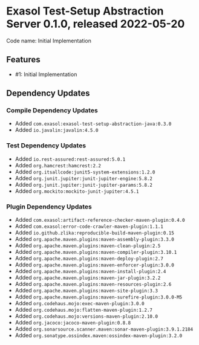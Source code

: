 # Exasol Test-Setup Abstraction Server 0.1.0, released 2022-05-20

Code name: Initial Implementation

## Features

* #1: Initial Implementation

## Dependency Updates

### Compile Dependency Updates

* Added `com.exasol:exasol-test-setup-abstraction-java:0.3.0`
* Added `io.javalin:javalin:4.5.0`

### Test Dependency Updates

* Added `io.rest-assured:rest-assured:5.0.1`
* Added `org.hamcrest:hamcrest:2.2`
* Added `org.itsallcode:junit5-system-extensions:1.2.0`
* Added `org.junit.jupiter:junit-jupiter-engine:5.8.2`
* Added `org.junit.jupiter:junit-jupiter-params:5.8.2`
* Added `org.mockito:mockito-junit-jupiter:4.5.1`

### Plugin Dependency Updates

* Added `com.exasol:artifact-reference-checker-maven-plugin:0.4.0`
* Added `com.exasol:error-code-crawler-maven-plugin:1.1.1`
* Added `io.github.zlika:reproducible-build-maven-plugin:0.15`
* Added `org.apache.maven.plugins:maven-assembly-plugin:3.3.0`
* Added `org.apache.maven.plugins:maven-clean-plugin:2.5`
* Added `org.apache.maven.plugins:maven-compiler-plugin:3.10.1`
* Added `org.apache.maven.plugins:maven-deploy-plugin:2.7`
* Added `org.apache.maven.plugins:maven-enforcer-plugin:3.0.0`
* Added `org.apache.maven.plugins:maven-install-plugin:2.4`
* Added `org.apache.maven.plugins:maven-jar-plugin:3.2.2`
* Added `org.apache.maven.plugins:maven-resources-plugin:2.6`
* Added `org.apache.maven.plugins:maven-site-plugin:3.3`
* Added `org.apache.maven.plugins:maven-surefire-plugin:3.0.0-M5`
* Added `org.codehaus.mojo:exec-maven-plugin:3.0.0`
* Added `org.codehaus.mojo:flatten-maven-plugin:1.2.7`
* Added `org.codehaus.mojo:versions-maven-plugin:2.10.0`
* Added `org.jacoco:jacoco-maven-plugin:0.8.8`
* Added `org.sonarsource.scanner.maven:sonar-maven-plugin:3.9.1.2184`
* Added `org.sonatype.ossindex.maven:ossindex-maven-plugin:3.2.0`
